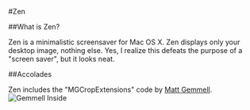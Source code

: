 #Zen

##What is Zen?

Zen is a minimalistic screensaver for Mac OS X. Zen displays only your desktop image, nothing else. Yes, I realize this defeats the purpose of a "screen saver", but it looks neat.

##Accolades

Zen includes the "MGCropExtensions" code by [Matt Gemmell](http://mattgemmell.com/).  
![Gemmell Inside](http://mattgemmell.com/images/gemmell_inside_wide.png)